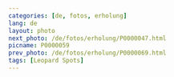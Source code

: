 ```yaml
---
categories: [de, fotos, erholung]
lang: de
layout: photo
next_photo: /de/fotos/erholung/P0000047.html
picname: P0000059
prev_photo: /de/fotos/erholung/P0000069.html
tags: [Leopard Spots]
---
```


